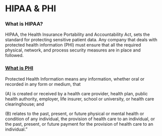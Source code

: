 # HIPAA & PHI

### What is HIPAA?
HIPAA, the Health Insurance Portability and Accountability Act, sets the standard for protecting sensitive patient data. Any company that deals with protected health information (PHI) must ensure that all the required physical, network, and process security measures are in place and followed.

### [What is PHI](https://www.hipaa.com/hipaa-protected-health-information-what-does-phi-include/)
Protected Health Information means any information, whether oral or recorded in any form or medium, that 

(A) is created or received by a health care provider, health plan, public health authority, employer, life insurer, school or university, or health care clearinghouse; and

(B) relates to the past, present, or future physical or mental health or condition of any individual, the provision of health care to an individual, or the past, present, or future payment for the provision of health care to an individual.”


